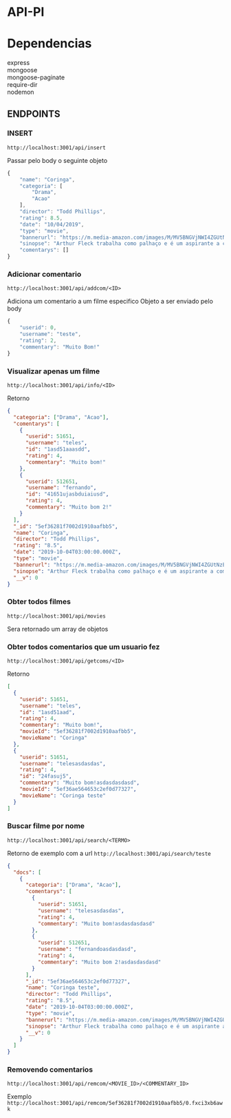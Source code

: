 # API-PI

# Dependencias

express <br/>
mongoose<br/>
mongoose-paginate<br/>
require-dir<br/>
nodemon<br/>

## ENDPOINTS

### INSERT

`http://localhost:3001/api/insert`

Passar pelo body o seguinte objeto

```js
{
	"name": "Coringa",
	"categoria": [
		"Drama",
		"Acao"
	],
	"director": "Todd Phillips",
	"rating": 8.5,
	"date": "10/04/2019",
	"type": "movie",
	"bannerurl": "https://m.media-amazon.com/images/M/MV5BNGVjNWI4ZGUtNzE0MS00YTJmLWE0ZDctN2ZiYTk2YmI3NTYyXkEyXkFqcGdeQXVyMTkxNjUyNQ@@._V1_SY1000_CR0,0,674,1000_AL_.jpg",
	"sinopse": "Arthur Fleck trabalha como palhaço e é um aspirante a comediante de stand-up. Ele tem problemas de saúde mental, parte dos quais envolve risos incontroláveis. Os tempos são difíceis e, devido aos seus problemas e ocupação, Arthur tem um tempo ainda pior do que a maioria. Com o tempo, essas questões o suportam, moldando suas ações, fazendo-o assumir a persona que ele é mais conhecido como... O Coringa",
	"comentarys": []
}
```

### Adicionar comentario

`http://localhost:3001/api/addcom/<ID>`

Adiciona um comentario a um filme especifico
Objeto a ser enviado pelo body

```js
{
    "userid": 0,
    "username": "teste",
    "rating": 2,
	"commentary": "Muito Bom!"
}
```

### Visualizar apenas um filme

`http://localhost:3001/api/info/<ID>`

Retorno

```json
{
  "categoria": ["Drama", "Acao"],
  "comentarys": [
    {
      "userid": 51651,
      "username": "teles",
      "id": "1asd51aaasdd",
      "rating": 4,
      "commentary": "Muito bom!"
    },
    {
      "userid": 512651,
      "username": "fernando",
      "id": "41651ujasbduiaiusd",
      "rating": 4,
      "commentary": "Muito bom 2!"
    }
  ],
  "_id": "5ef36281f7002d1910aafbb5",
  "name": "Coringa",
  "director": "Todd Phillips",
  "rating": "8.5",
  "date": "2019-10-04T03:00:00.000Z",
  "type": "movie",
  "bannerurl": "https://m.media-amazon.com/images/M/MV5BNGVjNWI4ZGUtNzE0MS00YTJmLWE0ZDctN2ZiYTk2YmI3NTYyXkEyXkFqcGdeQXVyMTkxNjUyNQ@@._V1_SY1000_CR0,0,674,1000_AL_.jpg",
  "sinopse": "Arthur Fleck trabalha como palhaço e é um aspirante a comediante de stand-up. Ele tem problemas de saúde mental, parte dos quais envolve risos incontroláveis. Os tempos são difíceis e, devido aos seus problemas e ocupação, Arthur tem um tempo ainda pior do que a maioria. Com o tempo, essas questões o suportam, moldando suas ações, fazendo-o assumir a persona que ele é mais conhecido como... O Coringa",
  "__v": 0
}
```

### Obter todos filmes

`http://localhost:3001/api/movies`

Sera retornado um array de objetos

### Obter todos comentarios que um usuario fez

`http://localhost:3001/api/getcoms/<ID>`

Retorno

```json
[
  {
    "userid": 51651,
    "username": "teles",
    "id": "1asd51aad",
    "rating": 4,
    "commentary": "Muito bom!",
    "movieId": "5ef36281f7002d1910aafbb5",
    "movieName": "Coringa"
  },
  {
    "userid": 51651,
    "username": "telesasdasdas",
    "rating": 4,
    "id": "24fasuj5",
    "commentary": "Muito bom!asdasdasdasd",
    "movieId": "5ef36ae564653c2ef0d77327",
    "movieName": "Coringa teste"
  }
]
```

### Buscar filme por nome

`http://localhost:3001/api/search/<TERMO>`

Retorno de exemplo com a url `http://localhost:3001/api/search/teste`

```json
{
  "docs": [
    {
      "categoria": ["Drama", "Acao"],
      "comentarys": [
        {
          "userid": 51651,
          "username": "telesasdasdas",
          "rating": 4,
          "commentary": "Muito bom!asdasdasdasd"
        },
        {
          "userid": 512651,
          "username": "fernandoasdasdasd",
          "rating": 4,
          "commentary": "Muito bom 2!asdasdasdasd"
        }
      ],
      "_id": "5ef36ae564653c2ef0d77327",
      "name": "Coringa teste",
      "director": "Todd Phillips",
      "rating": "8.5",
      "date": "2019-10-04T03:00:00.000Z",
      "type": "movie",
      "bannerurl": "https://m.media-amazon.com/images/M/MV5BNGVjNWI4ZGUtNzE0MS00YTJmLWE0ZDctN2ZiYTk2YmI3NTYyXkEyXkFqcGdeQXVyMTkxNjUyNQ@@._V1_SY1000_CR0,0,674,1000_AL_.jpg",
      "sinopse": "Arthur Fleck trabalha como palhaço e é um aspirante a comediante de stand-up. Ele tem problemas de saúde mental, parte dos quais envolve risos incontroláveis. Os tempos são difíceis e, devido aos seus problemas e ocupação, Arthur tem um tempo ainda pior do que a maioria. Com o tempo, essas questões o suportam, moldando suas ações, fazendo-o assumir a persona que ele é mais conhecido como... O Coringa",
      "__v": 0
    }
  ]
}
```

### Removendo comentarios

`http://localhost:3001/api/remcom/<MOVIE_ID>/<COMMENTARY_ID>`

Exemplo `http://localhost:3001/api/remcom/5ef36281f7002d1910aafbb5/0.fxci3xb6awk`
